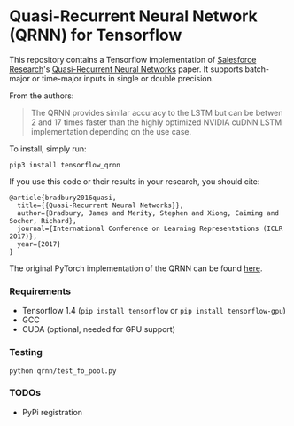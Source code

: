 # Quasi-Recurrent Neural Network (QRNN) for Tensorflow

This repository contains a Tensorflow implementation of [Salesforce Research](https://einstein.ai/)'s [Quasi-Recurrent Neural Networks](https://arxiv.org/abs/1611.01576) paper. It supports batch-major or time-major inputs in single or double precision.

From the authors:
> The QRNN provides similar accuracy to the LSTM but can be betwen 2 and 17 times faster than the highly optimized NVIDIA cuDNN LSTM implementation depending on the use case.

To install, simply run:

`pip3 install tensorflow_qrnn`

If you use this code or their results in your research, you should cite:

```
@article{bradbury2016quasi,
  title={{Quasi-Recurrent Neural Networks}},
  author={Bradbury, James and Merity, Stephen and Xiong, Caiming and Socher, Richard},
  journal={International Conference on Learning Representations (ICLR 2017)},
  year={2017}
}
```

The original PyTorch implementation of the QRNN can be found [here](https://github.com/salesforce/pytorch-qrnn).

### Requirements

- Tensorflow 1.4 (`pip install tensorflow` or `pip install tensorflow-gpu`)
- GCC
- CUDA (optional, needed for GPU support)

### Testing

```
python qrnn/test_fo_pool.py
```

### TODOs

- PyPi registration
